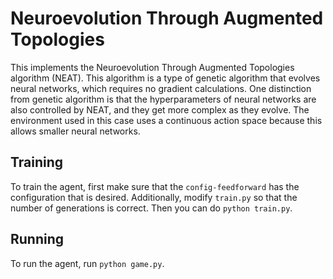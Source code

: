 # Neuroevolution Through Augmented Topologies

This implements the Neuroevolution Through Augmented Topologies algorithm
(NEAT). This algorithm is a type of genetic algorithm that evolves neural
networks, which requires no gradient calculations. One distinction from genetic
algorithm is that the hyperparameters of neural networks are also controlled by
NEAT, and they get more complex as they evolve. The environment used in this case
uses a continuous action space because this allows smaller neural networks.

## Training

To train the agent, first make sure that the `config-feedforward` has the
configuration that is desired. Additionally, modify `train.py` so that the
number of generations is correct. Then you can do `python train.py`.

## Running

To run the agent, run `python game.py`.

